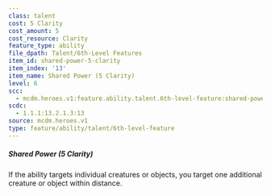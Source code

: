 ```yaml
---
class: talent
cost: 5 Clarity
cost_amount: 5
cost_resource: Clarity
feature_type: ability
file_dpath: Talent/6th-Level Features
item_id: shared-power-5-clarity
item_index: '13'
item_name: Shared Power (5 Clarity)
level: 6
scc:
  - mcdm.heroes.v1:feature.ability.talent.6th-level-feature:shared-power-5-clarity
scdc:
  - 1.1.1:13.2.1.3:13
source: mcdm.heroes.v1
type: feature/ability/talent/6th-level-feature
---
```


##### Shared Power (5 Clarity)

If the ability targets individual creatures or objects, you target one additional creature or object within distance.
